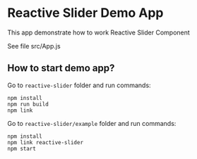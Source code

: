 # Reactive Slider Demo App
This app demonstrate how to work Reactive Slider Component

See file src/App.js

## How to start demo app?

Go to `reactive-slider` folder and run commands:
```
npm install
npm run build
npm link
```

Go to `reactive-slider/example` folder and run commands:
```
npm install
npm link reactive-slider
npm start
```
